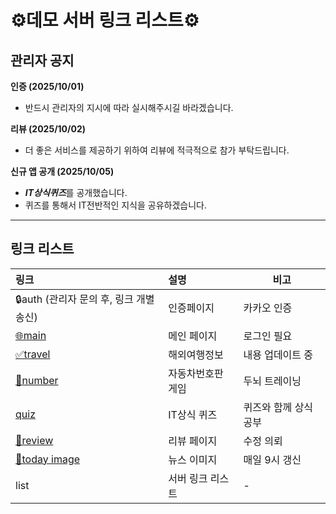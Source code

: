 # ⚙️데모 서버 링크 리스트⚙️

## 관리자 공지

**인증 (2025/10/01)**

- 반드시 관리자의 지시에 따라 실시해주시길 바라겠습니다.

**리뷰 (2025/10/02)**

- 더 좋은 서비스를 제공하기 위하여 리뷰에 적극적으로 참가 부탁드립니다.

**신규 앱 공개 (2025/10/05)**

- ***IT상식퀴즈***를 공개했습니다.
- 퀴즈를 통해서 IT전반적인 지식을 공유하겠습니다.

---

## 링크 리스트

| 링크                                                        | 설명              | 비고                  |
| :---------------------------------------------------------- | :---------------- | --------------------- |
| 🔒auth (관리자 문의 후, 링크 개별 송신)                     | 인증페이지        | 카카오 인증           |
| [🌐main](https://kobe-dev.koyeb.app/kakao/main)             | 메인 페이지       | 로그인 필요           |
| [✅travel](https://kobe-dev.koyeb.app/kakao/travel)         | 해외여행정보      | 내용 업데이트 중      |
| [🚀number](https://kobe-dev.koyeb.app/kakao/number)         | 자동차번호판 게임 | 두뇌 트레이닝         |
| [quiz](https://kobe-dev.koyeb.app/kakao/itQuiz)             | IT상식 퀴즈       | 퀴즈와 함께 상식 공부 |
| [💾review](https://kobe-dev.koyeb.app/kakao/review)         | 리뷰 페이지       | 수정 의뢰             |
| [🔗today image](https://kobe-dev.koyeb.app/img/today_korea) | 뉴스 이미지       | 매일 9시 갱신         |
| list                                                        | 서버 링크 리스트  | -                     |
